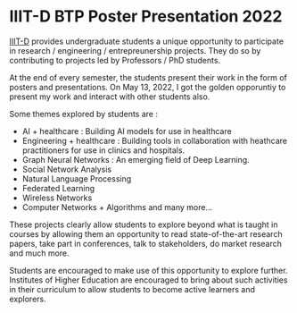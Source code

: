 # IIIT-D BTP Poster Presentation 2022

[IIIT-D](#https://www.iiitd.ac.in) provides undergraduate students a unique opportunity to participate in research / engineering / entrepreunership projects. They do so by contributing to projects led by Professors / PhD students. 

At the end of every semester, the students present their work in the form of posters and presentations. On May 13, 2022, I got the golden opporuntiy to present my work and interact with other students also.

Some themes explored by students are :
- AI + healthcare : Building AI models for use in healthcare
- Engineering + healthcare : Building tools in collaboration with heathcare practitioners for use in clinics and hospitals.
- Graph Neural Networks : An emerging field of Deep Learning.
- Social Network Analysis
- Natural Language Processing
- Federated Learning
- Wireless Networks 
- Computer Networks + Algorithms
and many more...

These projects clearly allow students to explore beyond what is taught in courses by allowing them an opportunity to read state-of-the-art research papers, take part in conferences, talk to stakeholders, do market research and much more.

Students are encouraged to make use of this opportunity to explore further. Institutes of Higher Education are encouraged to bring about such activities in their curriculum to allow students to become active learners and explorers.